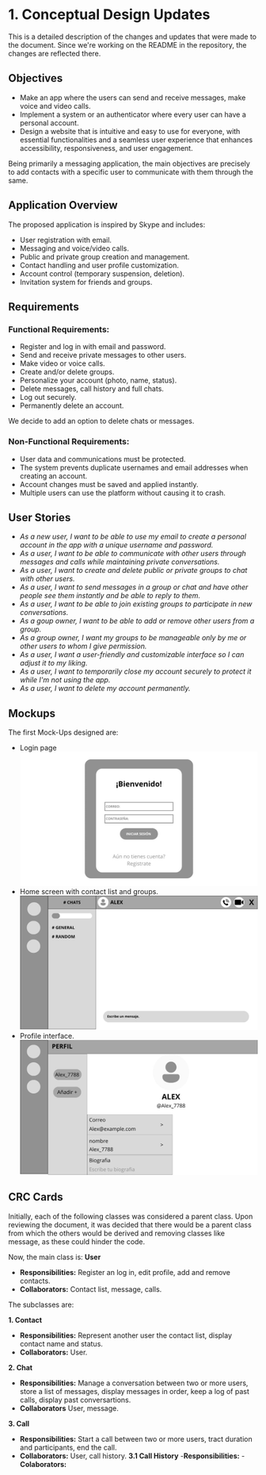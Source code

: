 # 1. Conceptual Design Updates

This is a detailed description of the changes and updates that were made to the document. Since we're working on the README in the repository, the changes are reflected there.

## Objectives

- Make an app where the users can send and receive messages, make voice and video calls.
- Implement a system or an authenticator where every user can have a personal account.
- Design a website that is intuitive and easy to use for everyone, with essential functionalities and a seamless user experience that enhances accessibility, responsiveness, and user engagement.

Being primarily a messaging application, the main objectives are precisely to add contacts with a specific user to communicate with them through the same.

## Application Overview

The proposed application is inspired by Skype and includes:
- User registration with email.
- Messaging and voice/video calls.
- Public and private group creation and management.
- Contact handling and user profile customization.
- Account control (temporary suspension, deletion).
- Invitation system for friends and groups.

## Requirements

### Functional Requirements:

- Register and log in with email and password.
- Send and receive private messages to other users.
- Make video or voice calls.
- Create and/or delete groups.
- Personalize your account (photo, name, status).
- Delete messages, call history and full chats.
- Log out securely.
- Permanently delete an account.

We decide to add an option to delete chats or messages.

### Non-Functional Requirements:

- User data and communications must be protected.
- The system prevents duplicate usernames and email addresses when creating an account.
- Account changes must be saved and applied instantly.
- Multiple users can use the platform without causing it to crash.

## User Stories

- *As a new user, I want to be able to use my email to create a personal account in the app with a unique username and password.*
- *As a user, I want to be able to communicate with other users through messages and calls while maintaining private conversations.*
- *As a user, I want to create and delete public or private groups to chat with other users.*
- *As a user, I want to send messages in a group or chat and have other people see them instantly and be able to reply to them.*
- *As a user, I want to be able to join existing groups to participate in new conversations.*
- *As a goup owner, I want to be able to add or remove other users from a group.*
- *As a group owner, I want my groups to be manageable only by me or other users to whom I give permission.*
- *As a user, I want a user-friendly and customizable interface so I can adjust it to my liking.*
- *As a user, I want to temporarily close my account securely to protect it while I'm not using the app.*
- *As a user, I want to delete my account permanently.*

## Mockups

The first Mock-Ups designed are:
- Login page
![Login Mockup](https://raw.githubusercontent.com/ValU020/Java-Project/main/Mock-Ups/Mockup1.jpg)
- Home screen with contact list and groups.
  ![Main Page Mockup](https://raw.githubusercontent.com/ValU020/Java-Project/main/Mock-Ups/Mockup2.jpg)
- Profile interface.
![Profile Mockup](https://raw.githubusercontent.com/ValU020/Java-Project/main/Mock-Ups/Mockup3.jpg)


## CRC Cards
Initially, each of the following classes was considered a parent class. Upon reviewing the document, it was decided that there would be a parent class from which the others would be derived and removing classes like message, as these could hinder the code.

Now, the main class is:
**User**
- **Responsibilities:** Register an log in, edit profile, add and remove contacts.
- **Collaborators:** Contact list, message, calls.

The subclasses are:

**1. Contact**
- **Responsibilities:** Represent another user the contact list, display contact name and status.
- **Collaborators:** User.
  
**2. Chat**
- **Responsibilities:** Manage a conversation between two or more users, store a list of messages, display messages in order,  keep a log of past calls, display past conversartions.
- **Collaborators** User, message.

**3. Call**
- **Responsibilities:** Start a call between two or more users, tract duration and participants, end the call.
- **Collaborators:** User, call history.
   **3.1 Call History**
   -**Responsibilities:**
   -**Colaborators:**
